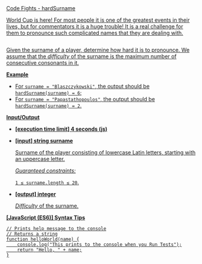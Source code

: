 <div><a href="https://codefights.com/challenge/4PLW8uTndBKB7FghP" target="_blank">Code Fights - hardSurname
<div class="markdown"><p>World Cup is here! For most people it is one of the greatest events in their lives, but for commentators it is a huge trouble! It is a real challenge for them to pronounce such complicated names that they are dealing with.</p>
<p><img src="https://codefightsuserpics.s3.amazonaws.com/tasks/hardSurname/img/commentators.gif?_tm=1530554287794" alt=""></p>
<p>Given the surname of a player, determine how hard it is to pronounce. We assume that the <em>difficulty</em> of the surname is the maximum number of consecutive consonants in it.</p>
<p><strong>Example</strong></p>
<ul>
<li>For <code>surname = "Blaszczykowski"</code>, the output should be<br>
<code>hardSurname(surname) = 6</code>;</li>
<li>For <code>surname = "Papastathopoulos"</code>, the output should be<br>
<code>hardSurname(surname) = 2</code>.</li>
</ul>
<p><strong>Input/Output</strong></p>
<ul>
<li>
<p><strong>[execution time limit] 4 seconds (js)</strong></p>
</li>
<li>
<p><strong>[input] string surname</strong></p>
<p>Surname of the player consisting of lowercase Latin letters, starting with an uppercase letter.</p>
<p><em>Guaranteed constraints:</em></p>
<p><code>1 ≤ surname.length ≤ 20</code>.</p>
</li>
<li>
<p><strong>[output] integer</strong></p>
<p><em>Difficulty</em> of the surname.</p>
</li>
</ul>
<p><strong>[JavaScript (ES6)] Syntax Tips</strong></p>
<pre><code class="language-javascript"><span class="hljs-comment">// Prints help message to the console</span>
<span class="hljs-comment">// Returns a string</span>
<span class="hljs-function"><span class="hljs-keyword">function</span> <span class="hljs-title">helloWorld</span>(<span class="hljs-params">name</span>) </span>{
    <span class="hljs-built_in">console</span>.log(<span class="hljs-string">"This prints to the console when you Run Tests"</span>);
    <span class="hljs-keyword">return</span> <span class="hljs-string">"Hello, "</span> + name;
}

</code></pre>
</div>